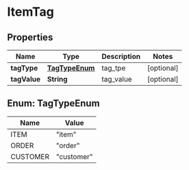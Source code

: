 

# ItemTag


## Properties

| Name | Type | Description | Notes |
|------------ | ------------- | ------------- | -------------|
|**tagType** | [**TagTypeEnum**](#TagTypeEnum) | tag_tpe |  [optional] |
|**tagValue** | **String** | tag_value |  [optional] |



## Enum: TagTypeEnum

| Name | Value |
|---- | -----|
| ITEM | &quot;item&quot; |
| ORDER | &quot;order&quot; |
| CUSTOMER | &quot;customer&quot; |



